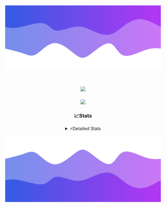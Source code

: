 ![Header](./header.png)
<div align="center">

<h1 align="center">
  <a href="https://git.io/typing-svg">
    <img src="https://readme-typing-svg.herokuapp.com/?lines=Hello,+There!+%F0%9F%91%8B;This+is+chicho.;Owner+on+Ocean;&center=true&size=25">
  </a>
</h1>
  
<p align="center">
  <img src="https://lanyard.cnrad.dev/api/852683595378196480" />
</p>

### 📈Stats
<details>
    <summary> ⚡Detailed Stats</summary>
    <br/>

<!--START_SECTION:waka-->
![Code Time](http://img.shields.io/badge/Code%20Time-484%20hrs%2033%20mins-blue)

![Profile Views](http://img.shields.io/badge/Profile%20Views-5-blue)

**🐱 My GitHub Data** 

> 📦 43.7 kB Used in GitHub's Storage 
 > 
> 🏆 47 Contributions in the Year 2023
 > 
> 🚫 Not Opted to Hire
 > 
> 📜 12 Public Repositories 
 > 
> 🔑 7 Private Repositories 
 > 
**I'm a Night 🦉** 

```text
🌞 Morning                17 commits          █░░░░░░░░░░░░░░░░░░░░░░░░   04.93 % 
🌆 Daytime                37 commits          ███░░░░░░░░░░░░░░░░░░░░░░   10.72 % 
🌃 Evening                153 commits         ███████████░░░░░░░░░░░░░░   44.35 % 
🌙 Night                  138 commits         ██████████░░░░░░░░░░░░░░░   40.00 % 
```
📅 **I'm Most Productive on Tuesday** 

```text
Monday                   19 commits          █░░░░░░░░░░░░░░░░░░░░░░░░   05.51 % 
Tuesday                  101 commits         ███████░░░░░░░░░░░░░░░░░░   29.28 % 
Wednesday                62 commits          ████░░░░░░░░░░░░░░░░░░░░░   17.97 % 
Thursday                 45 commits          ███░░░░░░░░░░░░░░░░░░░░░░   13.04 % 
Friday                   36 commits          ███░░░░░░░░░░░░░░░░░░░░░░   10.43 % 
Saturday                 31 commits          ██░░░░░░░░░░░░░░░░░░░░░░░   08.99 % 
Sunday                   51 commits          ████░░░░░░░░░░░░░░░░░░░░░   14.78 % 
```


📊 **This Week I Spent My Time On** 

```text
🕑︎ Time Zone: America/Argentina/Buenos_Aires

💬 Programming Languages: 
HTML                     6 hrs 32 mins       ███████████░░░░░░░░░░░░░░   44.57 % 
Python                   5 hrs 43 mins       ██████████░░░░░░░░░░░░░░░   38.98 % 
JavaScript               2 hrs 20 mins       ████░░░░░░░░░░░░░░░░░░░░░   15.93 % 
YAML                     3 mins              ░░░░░░░░░░░░░░░░░░░░░░░░░   00.40 % 
Text                     0 secs              ░░░░░░░░░░░░░░░░░░░░░░░░░   00.09 % 

🔥 Editors: 
VS Code                  14 hrs 41 mins      █████████████████████████   100.00 % 

🐱‍💻 Projects: 
Unknown Project          7 hrs 41 mins       █████████████░░░░░░░░░░░░   52.33 % 
React                    3 hrs 49 mins       ███████░░░░░░░░░░░░░░░░░░   26.02 % 
Coder                    2 hrs 12 mins       ████░░░░░░░░░░░░░░░░░░░░░   14.98 % 
ocean-backend-v2         58 mins             ██░░░░░░░░░░░░░░░░░░░░░░░   06.67 % 

💻 Operating System: 
Windows                  14 hrs 41 mins      █████████████████████████   100.00 % 
```

**I Mostly Code in JavaScript** 

```text
JavaScript               9 repos             ████████░░░░░░░░░░░░░░░░░   32.14 % 
HTML                     4 repos             ████░░░░░░░░░░░░░░░░░░░░░   14.29 % 
CSS                      4 repos             ████░░░░░░░░░░░░░░░░░░░░░   14.29 % 
C#                       2 repos             ██░░░░░░░░░░░░░░░░░░░░░░░   07.14 % 
Batchfile                1 repo              █░░░░░░░░░░░░░░░░░░░░░░░░   03.57 % 
```




 Last Updated on 01/11/2023 05:11:47 UTC
<!--END_SECTION:waka-->
</details>

![Footer](./footer.png)
